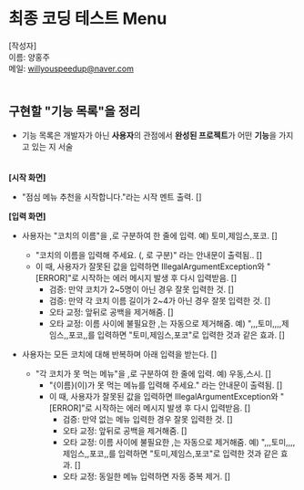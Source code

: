 # 최종 코딩 테스트 Menu

[작성자]　   
이름: 양홍주   
메일: willyouspeedup@naver.com　   
　   

## 구현할 "기능 목록"을 정리
- 기능 목록은 개발자가 아닌 **사용자**의 관점에서 **완성된 프로젝트**가 어떤 **기능**을 가지고 있는 지 서술


　   
**[시작 화면]**
- "점심 메뉴 추천을 시작합니다."라는 시작 멘트 출력.  []




**[입력 화면]**　 
- 사용자는 "코치의 이름"을 ,로 구분하여 한 줄에 입력. 예) 토미,제임스,포코.  []
    - "코치의 이름을 입력해 주세요. (, 로 구분)" 라는 안내문이 출력됨..  []
    - 이 때, 사용자가 잘못된 값을 입력하면 IllegalArgumentException와  "[ERROR]"로 시작하는 에러 메시지 발생 후 다시 입력받음.  []
        - 검증: 만약 코치가 2~5명이 아닌 경우 잘못 입력한 것.  []
        - 검증: 만약 각 코치 이름 길이가 2~4가 아닌 경우 잘못 입력한 것.  []
        - 오타 교정: 앞뒤로 공백을 제거해줌.  []
        - 오타 교정: 이름 사이에 불필요한 ,는 자동으로 제거해줌. 예) ",,,토미,,,,제임스,,포코,,를 입력하면 "토미,제임스,포코"로 입력한 것과 같은 효과.  []

- 사용자는 모든 코치에 대해 반복하며 아래 입력을 받는다.  []
    - "각 코치가 못 먹는 메뉴"을 ,로 구분하여 한 줄에 입력. 예) 우동,스시.  []
        - "{이름}(이)가 못 먹는 메뉴를 입력해 주세요." 라는 안내문이 출력됨.  []
        - 이 때, 사용자가 잘못된 값을 입력하면 IllegalArgumentException와  "[ERROR]"로 시작하는 에러 메시지 발생 후 다시 입력받음.  []
            - 검증: 만약 없는 메뉴 입력한 경우 잘못 입력한 것.  []
            - 오타 교정: 앞뒤로 공백을 제거해줌.  []
            - 오타 교정: 이름 사이에 불필요한 ,는 자동으로 제거해줌. 예) ",,,토미,,,,제임스,,포코,,를 입력하면 "토미,제임스,포코"로 입력한 것과 같은 효과.  []
            - 오타 교정: 동일한 메뉴 입력하면 자동 중복 제거.  []
　   
